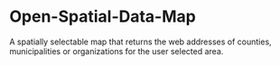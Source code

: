 # Open-Spatial-Data-Map
A spatially selectable map that returns the web addresses of counties, municipalities or organizations for the user selected area.
